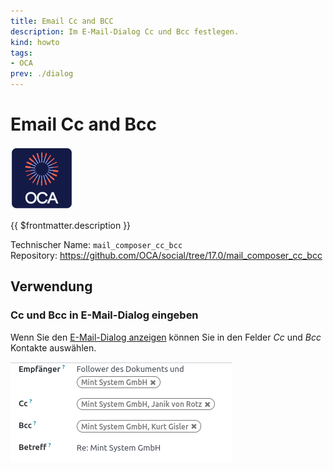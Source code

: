 ```yaml
---
title: Email Cc and BCC
description: Im E-Mail-Dialog Cc und Bcc festlegen.
kind: howto
tags:
- OCA
prev: ./dialog
---
```

# Email Cc and Bcc
![icon_oca_app](attachments/icon_oca_app.png)

{{ $frontmatter.description }}

Technischer Name: `mail_composer_cc_bcc`\
Repository: <https://github.com/OCA/social/tree/17.0/mail_composer_cc_bcc>

## Verwendung

### Cc und Bcc in E-Mail-Dialog eingeben

Wenn Sie den [E-Mail-Dialog anzeigen](Dialog.md#E-Mail-Dialog%20anzeigen) können Sie in den Felder *Cc* und *Bcc* Kontakte auswählen.

![](attachments/Mail%20Composer%20Cc%20Bcc.png)
